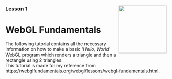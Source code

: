 ### Lesson 1 <img align="right" width=150 src="https://upload.wikimedia.org/wikipedia/commons/thumb/2/25/WebGL_Logo.svg/230px-WebGL_Logo.svg.png"> 
# WebGL Fundamentals

The following tutorial contains all the necessary information on how to make a basic '*Hello, World*' WebGL program which renders a triangle and then a rectangle using 2 triangles.<br>
This tutorial is made for my reference from https://webglfundamentals.org/webgl/lessons/webgl-fundamentals.html.

```JS

```